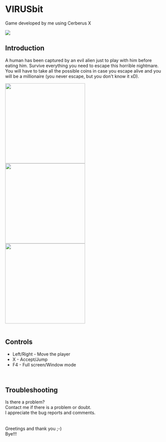# VIRUSbit
Game developed by me using Cerberus X
</br>

<img src="https://user-images.githubusercontent.com/99989085/154798163-5f075f98-6b22-4a65-842c-fb96a2bcc096.png" />
</br>

## Introduction
A human has been captured by an evil alien just to play with him before eating him. Survive everything you need to escape this horrible nightmare.
You will have to take all the possible coins in case you escape alive and you will be a millionaire (you never escape, but you don't know it xD).
</br>

<img src="https://user-images.githubusercontent.com/99989085/154842313-3b728012-40a7-4729-997f-6444ed800aa4.png" width="256" height="256"/>     <img src="https://user-images.githubusercontent.com/99989085/154842331-66aa2974-cade-4fb4-abce-21e5647bf4b2.png" width="256" height="256"/>     <img src="https://user-images.githubusercontent.com/99989085/154842335-54c2df03-5a5e-4e84-bef4-5be319bf3146.png" width="256" height="256"/>
</br>
</br>

## Controls
- Left/Right - Move the player
- X - Accept/Jump
- F4 - Full screen/Window mode
</br>

## Troubleshooting
Is there a problem?</br>
Contact me if there is a problem or doubt.</br>
I appreciate the bug reports and comments.</br>
</br>
</br>
Greetings and thank you ;-)</br>
Bye!!!
